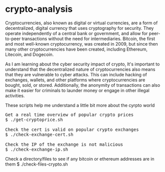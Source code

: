 # crypto-analysis

Cryptocurrencies, also known as digital or virtual currencies, are a form of decentralized, digital currency that uses cryptography for security. They operate independently of a central bank or government, and allow for peer-to-peer transactions without the need for intermediaries. Bitcoin, the first and most well-known cryptocurrency, was created in 2009, but since then many other cryptocurrencies have been created, including Ethereum, Litecoin, and Dogecoin.

As I am learning about the cyber security impact of crypto, It's important to understand that the decentralized nature of cryptocurrencies also means that they are vulnerable to cyber attacks. This can include hacking of exchanges, wallets, and other platforms where cryptocurrencies are bought, sold, or stored. Additionally, the anonymity of transactions can also make it easier for criminals to launder money or engage in other illegal activities. 

These scripts help me understand a little bit more about the cyrpto world
<pre>
Get a real time overview of popular crypto prices
$ ./get-cryptoprice.sh

Check the cert is valid on popular crypto exchanges
$ ./check-exchange-cert.sh

Check the IP of the exchange is not malicious
$ ./check-exchange-ip.sh
</pre>

Check a directory/files to see if any bitcoin or ethereum addresses are in them
$ ./check-files-crypto.sh
